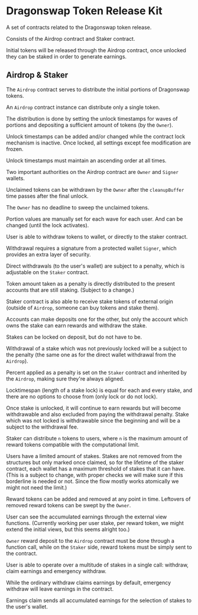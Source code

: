 # Dragonswap Token Release Kit
A set of contracts related to the Dragonswap token release.

Consists of the Airdrop contract and Staker contract.

Initial tokens will be released through the Airdrop contract, once unlocked they can be staked in order to generate earnings.

## Airdrop & Staker
The `Airdrop` contract serves to distribute the initial portions of Dragonswap tokens.

An `Airdrop` contract instance can distribute only a single token.

The distribution is done by setting the unlock timestamps for waves of portions and depositing a sufficient amount of tokens (by the `Owner`).

Unlock timestamps can be added and/or changed while the contract lock mechanism is inactive. Once locked, all settings except fee modification are frozen.

Unlock timestamps must maintain an ascending order at all times.

Two important authorities on the Airdrop contract are `Owner` and `Signer` wallets.

Unclaimed tokens can be withdrawn by the `Owner` after the `cleanupBuffer` time passes after the final unlock.

The `Owner` has no deadline to sweep the unclaimed tokens.

Portion values are manually set for each wave for each user. And can be changed (until the lock activates).

User is able to withdraw tokens to wallet, or directly to the staker contract.

Withdrawal requires a signature from a protected wallet `Signer`, which provides an extra layer of security.

Direct withdrawals (to the user's wallet) are subject to a penalty, which is adjustable on the `Staker` contract.

Token amount taken as a penalty is directly distributed to the present accounts that are still staking. (Subject to a change.)

Staker contract is also able to receive stake tokens of external origin (outside of `Airdrop`, someone can buy tokens and stake them).

Accounts can make deposits one for the other, but only the account which owns the stake can earn rewards and withdraw the stake.

Stakes can be locked on deposit, but do not have to be.

Withdrawal of a stake which was not previously locked will be a subject to the penalty (the same one as for the direct wallet withdrawal from the `Airdrop`).

Percent applied as a penalty is set on the `Staker` contract and inherited by the `Airdrop`, making sure they're always aligned.

Locktimespan (length of a stake lock) is equal for each and every stake, and there are no options to choose from (only lock or do not lock).

Once stake is unlocked, it will continue to earn rewards but will become withdrawable and also excluded from paying the withdrawal penalty.
Stake which was not locked is withdrawable since the beginning and will be a subject to the withdrawal fee.

Staker can distribute `n` tokens to users, where `n` is the maximum amount of reward tokens compatible with the computational limit.

Users have a limited amount of stakes. Stakes are not removed from the structures but only marked once claimed, so for the lifetime of the staker contract, each wallet has a maximum threshold of stakes that it can have. (This is a subject to change, with proper checks we will make sure if this borderline is needed or not. Since the flow mostly works atomically we might not need the limit.)

Reward tokens can be added and removed at any point in time. Leftovers of removed reward tokens can be swept by the `Owner`.

User can see the accumulated earnings through the external view functions. (Currently working per user stake, per reward token, we might extend the initial views, but this seems alright too.)

`Owner` reward deposit to the `Airdrop` contract must be done through a function call, while on the `Staker` side, reward tokens must be simply sent to the contract.

User is able to operate over a multitude of stakes in a single call: withdraw, claim earnings and emergency withdraw.

While the ordinary withdraw claims earnings by default, emergency withdraw will leave earnings in the contract.

Earnings claim sends all accumulated earnings for the selection of stakes to the user's wallet.
